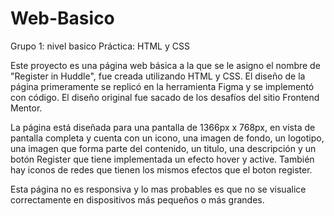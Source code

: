 # Web-Basico
Grupo 1: nivel basico
Práctica: HTML y CSS

Este proyecto es una página web básica a la que se le asigno el nombre de "Register in Huddle", fue creada utilizando HTML y CSS. El diseño de la página primeramente se replicó en la herramienta Figma y se implementó con código. El diseño original fue sacado de los desafíos del sitio Frontend Mentor. 

La página está diseñada para una pantalla de 1366px x 768px, en vista de pantalla completa y cuenta con un icono, una imagen de fondo, un logotipo, una imagen que forma parte del contenido, un titulo, una descripción y un botón Register que tiene implementada un efecto hover y active. También hay iconos de redes que tienen los mismos efectos que el boton register.

Esta página no es responsiva y lo mas probables es que no se visualice correctamente en dispositivos más pequeños o más grandes.